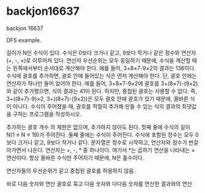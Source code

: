 # backjon16637
backjon 16637


DFS example.

 길이가 N인 수식이 있다. 수식은 0보다 크거나 같고, 9보다 작거나 같은 정수와 연산자(+, -, ×)로 이루어져 있다.
연산자 우선순위는 모두 동일하기 때문에, 수식을 계산할 때는 왼쪽에서부터 순서대로 계산해야 한다. 예를 들어, 3+8×7-9×2의 결과는 136이다.
수식에 괄호를 추가하면, 괄호 안에 들어있는 식은 먼저 계산해야 한다. 단, 괄호 안에는 연산자가 하나만 들어 있어야 한다.
예를 들어, 3+8×7-9×2에 괄호를 3+(8×7)-(9×2)와 같이 추가했으면, 식의 결과는 41이 된다. 하지만, 중첩된 괄호는 사용할 수 없다.
즉, 3+((8×7)-9)×2, 3+((8×7)-(9×2))은 모두 괄호 안에 괄호가 있기 때문에, 올바른 식이 아니다.
수식이 주어졌을 때, 괄호를 적절히 추가해 만들 수 있는 식의 결과의 최댓값을 구하는 프로그램을 작성하시오.

추가하는 괄호 개수  의 제한은 없으며, 추가하지 않아도 된다.
첫째 줄에 수식의 길이 N(1 ≤ N ≤ 19)가 주어진다. 둘째 줄에는 수식이 주어진다. 
수식에 포함된 정수는 모두 0보다 크거나 같고, 9보다 작거나 같다.
문자열은 정수로 시작하고, 연산자와 정수가 번갈아가면서 나온다.
연산자는 +, -, * 중 하나이다. 여기서 *는 곱하기 연산을 나타내는 × 연산이다.
항상 올바른 수식만 주어지기 때문에, N은 홀수이다.

연산자들의 우선순위가 같고 중첩된 괄호를 허용하지 않음. 

바로 다음 숫자와 연산
괄호로 묶고 다음 숫자와 다다음 숫자를 연산한 결과와의 연산
